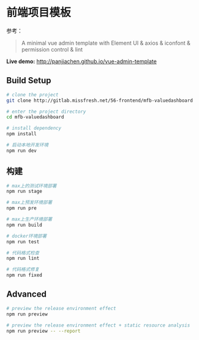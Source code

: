 # 前端项目模板

参考：
> A minimal vue admin template with Element UI & axios & iconfont & permission control & lint

**Live demo:** http://panjiachen.github.io/vue-admin-template


## Build Setup


```bash
# clone the project
git clone http://gitlab.missfresh.net/56-frontend/mfb-valuedashboard

# enter the project directory
cd mfb-valuedashboard

# install dependency
npm install

# 启动本地开发环境
npm run dev
```

## 构建

```bash
# max上的测试环境部署
npm run stage

# max上预发环境部署
npm run pre

# max上生产环境部署
npm run build

# docker环境部署
npm run test

# 代码格式检查
npm run lint

# 代码格式修复
npm run fixed
```

## Advanced

```bash
# preview the release environment effect
npm run preview

# preview the release environment effect + static resource analysis
npm run preview -- --report
```